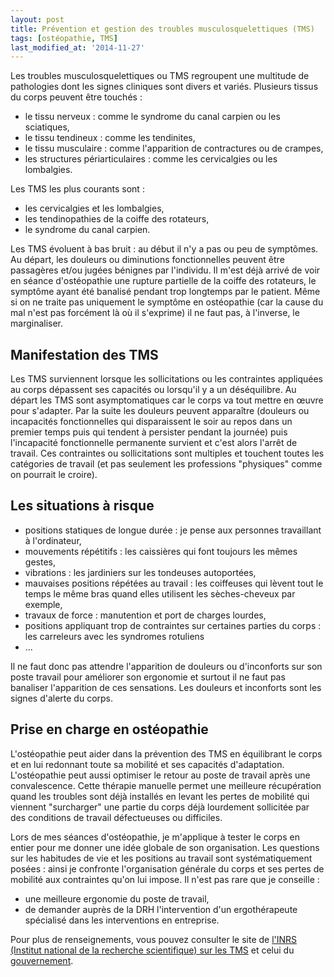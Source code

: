 ```yaml
---
layout: post
title: Prévention et gestion des troubles musculosquelettiques (TMS)
tags: [ostéopathie, TMS]
last_modified_at: '2014-11-27'
---
```


Les troubles musculosquelettiques ou TMS regroupent une multitude de pathologies dont les signes cliniques sont divers et variés.
Plusieurs tissus du corps peuvent être touchés :

- le tissu nerveux : comme le syndrome du canal carpien ou les sciatiques,
- le tissu tendineux : comme les tendinites,
- le tissu musculaire : comme l'apparition de contractures ou de crampes,
- les structures périarticulaires : comme les cervicalgies ou les lombalgies.

Les TMS les plus courants sont :

- les cervicalgies et les lombalgies,
- les tendinopathies de la coiffe des rotateurs,
- le syndrome du canal carpien.

Les TMS évoluent à bas bruit : au début il n'y a pas ou peu de symptômes.
Au départ, les douleurs ou diminutions fonctionnelles peuvent être passagères et/ou jugées bénignes par l'individu.
Il m'est déjà arrivé de voir en séance d'ostéopathie une rupture partielle de la coiffe des rotateurs,
le symptôme ayant été banalisé pendant trop longtemps par le patient.
Même si on ne traite pas uniquement le symptôme en ostéopathie (car la cause du mal n'est pas forcément là où il s'exprime)
il ne faut pas, à l'inverse, le marginaliser.

## Manifestation des TMS

Les TMS surviennent lorsque les sollicitations ou les contraintes appliquées au corps dépassent ses capacités ou lorsqu'il y a un déséquilibre.
Au départ les TMS sont asymptomatiques car le corps va tout mettre en œuvre pour s'adapter.
Par la suite les douleurs peuvent apparaître (douleurs ou incapacités fonctionnelles qui disparaissent le soir au repos
dans un premier temps puis qui tendent à persister pendant la journée) puis l'incapacité fonctionnelle permanente survient et c'est alors l'arrêt de travail.
Ces contraintes ou sollicitations sont multiples et touchent toutes les catégories de travail
(et pas seulement les professions "physiques" comme on pourrait le croire).

## Les situations à risque

- positions statiques de longue durée : je pense aux personnes travaillant à l'ordinateur,
- mouvements répétitifs : les caissières qui font toujours les mêmes gestes,
- vibrations : les jardiniers sur les tondeuses autoportées,
- mauvaises positions répétées au travail : les coiffeuses qui lèvent tout le temps le même bras quand elles utilisent les sèches-cheveux par exemple,
- travaux de force : manutention et port de charges lourdes,
- positions appliquant trop de contraintes sur certaines parties du corps : les carreleurs avec les syndromes rotuliens
- ...

Il ne faut donc pas attendre l'apparition de douleurs ou d'inconforts sur son poste travail pour améliorer son ergonomie et surtout
il ne faut pas banaliser l'apparition de ces sensations.
Les douleurs et inconforts sont les signes d'alerte du corps.

## Prise en charge en ostéopathie

L'ostéopathie peut aider dans la prévention des TMS en équilibrant le corps et en lui redonnant toute sa mobilité et ses capacités d'adaptation.
L'ostéopathie peut aussi optimiser le retour au poste de travail après une convalescence.
Cette thérapie manuelle permet une meilleure récupération quand les troubles sont déjà installés en levant les pertes de mobilité
qui viennent "surcharger" une partie du corps déjà lourdement sollicitée par des conditions de travail défectueuses ou difficiles.

Lors de mes séances d'ostéopathie, je m'applique à tester le corps en entier pour me donner une idée globale de son organisation.
Les questions sur les habitudes de vie et les positions au travail sont systématiquement posées :
ainsi je confronte l'organisation générale du corps et ses pertes de mobilité aux contraintes qu'on lui impose.
Il n'est pas rare que je conseille :

- une meilleure ergonomie du poste de travail,
- de demander auprès de la DRH l'intervention d'un ergothérapeute spécialisé dans les interventions en entreprise.

Pour plus de renseignements, vous pouvez consulter le site de [l'INRS (Institut national de la recherche scientifique) sur les TMS](http://www.inrs.fr/accueil/header/recherche.html?queryStr=TMS)
et celui du [gouvernement](http://www.travailler-mieux.gouv.fr/Troubles-musculo-squelettiques-TMS.html).
